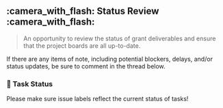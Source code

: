## :camera_with_flash: Status Review :camera_with_flash:

> An opportunity to review the status of grant deliverables and ensure that the project boards are all up-to-date.

If there are any items of note, including potential blockers, delays, and/or status updates, be sure to comment in the thread below.

### :dart: Task Status

Please make sure issue labels reflect the current status of tasks!
